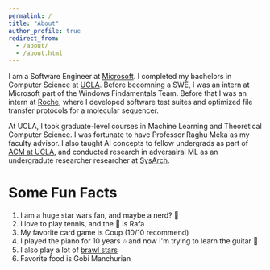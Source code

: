 ```yaml
---
permalink: /
title: "About"
author_profile: true
redirect_from: 
  - /about/
  - /about.html
---
```


I am a Software Engineer at [Microsoft](https://www.microsoft.com/). I completed my bachelors in Computer Science at [UCLA](https://www.cs.ucla.edu/). Before becomning a SWE, I was an intern at Microsoft part of the Windows Findamentals Team. Before that I was an intern at [Roche](https://www.roche.com/), where I developed software test suites and optimized file transfer protocols for a molecular sequencer.

At UCLA, I took graduate-level courses in Machine Learning and Theoretical Computer Science. I was fortunate to have Professor Raghu Meka as my faculty advisor. I  also taught AI concepts to fellow undergrads as part of [ACM at UCLA](https://www.uclaacm.com/), and conducted research in adversairal ML as an undergradute researcher researcher at [SysArch](https://ssysarch.ee.ucla.edu/).

<!-- I am a senior undergraduate student at [UCLA](https://www.cs.ucla.edu/), completing my BS in Computer Science. Previously, I was a Software Engineering Intern at [Microsoft](https://www.microsoft.com/en-us/), where I was part of Windows Fundamentals. Here I specifcally worked as part of the Windows updates team and developed tools to help debug windows udpate deployments. I am also an undergraduate researcher at [SysArch](https://ssysarch.ee.ucla.edu/), focusing on adversarial machine learning attacks and defenses. My interests span Operating Systems, Programming Languages, Machine Learning, and Theoretical Computer Science, and are at a an upper-division undergradaute level, with a few graduate level courses in Machine Learning. -->


<!-- More About Me
======
I grew up in sunny San Diego and attended Canyon Crest Academy for high school. There, I was a founding member of the Cryptography Club and had a great experience as a TA for three quarters in Math, Physics, and Computer Science. I then enrolled at UCLA as an undergraduate student in Computer Science. While at UCLA, I got involved with [ACM at UCLA](https://www.uclaacm.com/), specifically as part of ACM AI. I served as a workshops officer, where I had the privilege of hosting weekly workshops to teach the basics of machine learning to hundreds of undergraduate students. During the beginning of my undergrad I also did research on federated machine learning at UCSC and worked on a website for DNA origami at UC Davis. Before going to Microsoft as an intern I was a Software Engineering Intern at [Roche](https://www.roche.com/), where I developed software test suites and optimized file transfer protocols for a molecular sequencer. 

Lately, I’ve been focusing on making computer science education more engaging and accessible for everyone. I am currently making my notes for several upper-division classes publicly available and open-source. I am also working on launching a YouTube channel (@CSTheoryTutor). -->

<!-- Site Outline
======
If you would like to get in contact with me the best way to reach me is via email. On other pages you can find information about what books I am reading, access to notes I have taken or compiled, previous expereince, and any talks or new videos I have released.  -->


Some Fun Facts
======
1. I am a huge star wars fan, and maybe a nerd? :eyes: 
1. I love to play tennis, and the :goat: is Rafa 
1. My favorite card game is Coup (10/10 recommend)
1. I played the piano for 10 years :notes: and now I'm trying to learn the guitar :guitar:
1. I also play a lot of [brawl stars](https://brawlify.com/stats/profile/988QYRU)
1. Favorite food is Gobi Manchurian 

<!-- A data-driven personal website
======
Like many other Jekyll-based GitHub Pages templates, Academic Pages makes you separate the website's content from its form. The content & metadata of your website are in structured markdown files, while various other files constitute the theme, specifying how to transform that content & metadata into HTML pages. You keep these various markdown (.md), YAML (.yml), HTML, and CSS files in a public GitHub repository. Each time you commit and push an update to the repository, the [GitHub pages](https://pages.github.com/) service creates static HTML pages based on these files, which are hosted on GitHub's servers free of charge.

Many of the features of dynamic content management systems (like Wordpress) can be achieved in this fashion, using a fraction of the computational resources and with far less vulnerability to hacking and DDoSing. You can also modify the theme to your heart's content without touching the content of your site. If you get to a point where you've broken something in Jekyll/HTML/CSS beyond repair, your markdown files describing your talks, publications, etc. are safe. You can rollback the changes or even delete the repository and start over - just be sure to save the markdown files! Finally, you can also write scripts that process the structured data on the site, such as [this one](https://github.com/academicpages/academicpages.github.io/blob/master/talkmap.ipynb) that analyzes metadata in pages about talks to display [a map of every location you've given a talk](https://academicpages.github.io/talkmap.html).

Getting started
======
1. Register a GitHub account if you don't have one and confirm your e-mail (required!)
1. Fork [this template](https://github.com/academicpages/academicpages.github.io) by clicking the "Use this template" button in the top right. 
1. Go to the repository's settings (rightmost item in the tabs that start with "Code", should be below "Unwatch"). Rename the repository "[your GitHub username].github.io", which will also be your website's URL.
1. Set site-wide configuration and create content & metadata (see below -- also see [this set of diffs](http://archive.is/3TPas) showing what files were changed to set up [an example site](https://getorg-testacct.github.io) for a user with the username "getorg-testacct")
1. Upload any files (like PDFs, .zip files, etc.) to the files/ directory. They will appear at https://[your GitHub username].github.io/files/example.pdf.  
1. Check status by going to the repository settings, in the "GitHub pages" section

Site-wide configuration
------
The main configuration file for the site is in the base directory in [_config.yml](https://github.com/academicpages/academicpages.github.io/blob/master/_config.yml), which defines the content in the sidebars and other site-wide features. You will need to replace the default variables with ones about yourself and your site's github repository. The configuration file for the top menu is in [_data/navigation.yml](https://github.com/academicpages/academicpages.github.io/blob/master/_data/navigation.yml). For example, if you don't have a portfolio or blog posts, you can remove those items from that navigation.yml file to remove them from the header. 

Create content & metadata
------
For site content, there is one markdown file for each type of content, which are stored in directories like _publications, _talks, _posts, _teaching, or _pages. For example, each talk is a markdown file in the [_talks directory](https://github.com/academicpages/academicpages.github.io/tree/master/_talks). At the top of each markdown file is structured data in YAML about the talk, which the theme will parse to do lots of cool stuff. The same structured data about a talk is used to generate the list of talks on the [Talks page](https://academicpages.github.io/talks), each [individual page](https://academicpages.github.io/talks/2012-03-01-talk-1) for specific talks, the talks section for the [CV page](https://academicpages.github.io/cv), and the [map of places you've given a talk](https://academicpages.github.io/talkmap.html) (if you run this [python file](https://github.com/academicpages/academicpages.github.io/blob/master/talkmap.py) or [Jupyter notebook](https://github.com/academicpages/academicpages.github.io/blob/master/talkmap.ipynb), which creates the HTML for the map based on the contents of the _talks directory).

**Markdown generator**

The repository includes [a set of Jupyter notebooks](https://github.com/academicpages/academicpages.github.io/tree/master/markdown_generator
) that converts a CSV containing structured data about talks or presentations into individual markdown files that will be properly formatted for the Academic Pages template. The sample CSVs in that directory are the ones I used to create my own personal website at stuartgeiger.com. My usual workflow is that I keep a spreadsheet of my publications and talks, then run the code in these notebooks to generate the markdown files, then commit and push them to the GitHub repository.

How to edit your site's GitHub repository
------
Many people use a git client to create files on their local computer and then push them to GitHub's servers. If you are not familiar with git, you can directly edit these configuration and markdown files directly in the github.com interface. Navigate to a file (like [this one](https://github.com/academicpages/academicpages.github.io/blob/master/_talks/2012-03-01-talk-1.md) and click the pencil icon in the top right of the content preview (to the right of the "Raw | Blame | History" buttons). You can delete a file by clicking the trashcan icon to the right of the pencil icon. You can also create new files or upload files by navigating to a directory and clicking the "Create new file" or "Upload files" buttons. 

Example: editing a markdown file for a talk
![Editing a markdown file for a talk](/images/editing-talk.png)

For more info
------
More info about configuring Academic Pages can be found in [the guide](https://academicpages.github.io/markdown/), the [growing wiki](https://github.com/academicpages/academicpages.github.io/wiki), and you can always [ask a question on GitHub](https://github.com/academicpages/academicpages.github.io/discussions). The [guides for the Minimal Mistakes theme](https://mmistakes.github.io/minimal-mistakes/docs/configuration/) (which this theme was forked from) might also be helpful. -->
